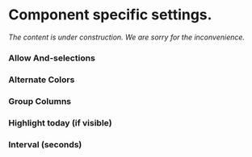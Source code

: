 # Component specific settings.

_The content is under construction. We are sorry for the inconvenience._

### Allow And-selections

### Alternate Colors

### Group Columns

### Highlight today (if visible)

### Interval (seconds)

